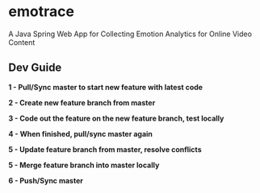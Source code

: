 # emotrace
A Java Spring Web App for Collecting Emotion Analytics for Online Video Content

## Dev Guide

**1 - Pull/Sync master to start new feature with latest code**

**2 - Create new feature branch from master**

**3 - Code out the feature on the new feature branch, test locally**

**4 - When finished, pull/sync master again**

**5 - Update feature branch from master, resolve conflicts**

**5 - Merge feature branch into master locally**

**6 - Push/Sync master**
